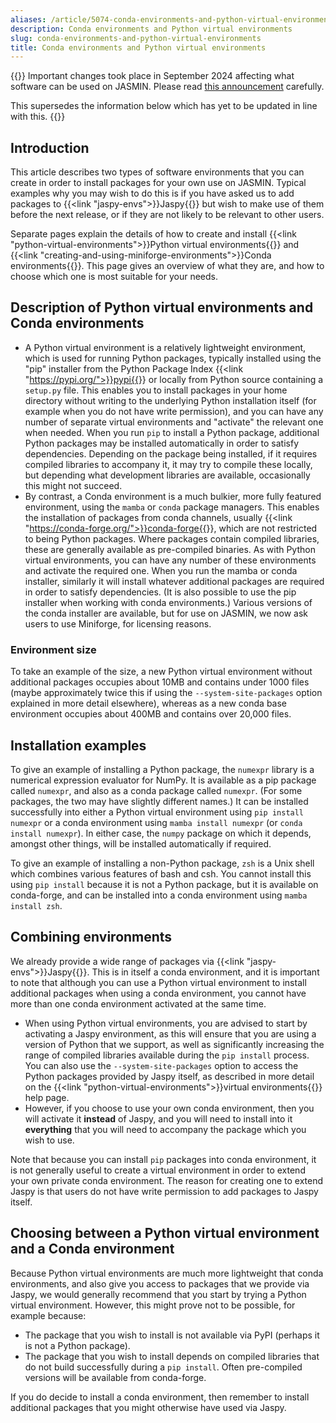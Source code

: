 ```yaml
---
aliases: /article/5074-conda-environments-and-python-virtual-environments
description: Conda environments and Python virtual environments
slug: conda-environments-and-python-virtual-environments
title: Conda environments and Python virtual environments
---
```


{{<alert type="danger">}}
Important changes took place in September 2024 affecting what software can be used on JASMIN.
Please read [this announcement](https://www.ceda.ac.uk/news/updates/2024/2024-08-29-important-software-changes-autumn/) carefully.

This supersedes the information below which has yet to be updated in line with this.
{{</alert>}}

## Introduction

This article describes two types of software environments that you can create
in order to install packages for your own use on JASMIN. Typical examples why
you may wish to do this is if you have asked us to add packages to
{{<link "jaspy-envs">}}Jaspy{{</link>}} but wish to make use of them before the next release, or
if they are not likely to be relevant to other users.

Separate pages explain the details of how to create and install {{<link "python-virtual-environments">}}Python
virtual environments{{</link>}} and {{<link "creating-and-using-miniforge-environments">}}Conda
environments{{</link>}}. This
page gives an overview of what they are, and how to choose which one is most
suitable for your needs.

## Description of Python virtual environments and Conda environments

- A Python virtual environment is a relatively lightweight environment, which is used for running Python packages, typically installed using the "pip" installer from the Python Package Index {{<link "https://pypi.org/">}}pypi{{</link>}} or locally from Python source containing a `setup.py` file. This enables you to install packages in your home directory without writing to the underlying Python installation itself (for example when you do not have write permission), and you can have any number of separate virtual environments and "activate" the relevant one when needed. When you run `pip` to install a Python package, additional Python packages may be installed automatically in order to satisfy dependencies. Depending on the package being installed, if it requires compiled libraries to accompany it, it may try to compile these locally, but depending what development libraries are available, occasionally this might not succeed.
- By contrast, a Conda environment is a much bulkier, more fully featured environment, using the `mamba` or `conda` package managers. This enables the installation of packages from conda channels, usually {{<link "https://conda-forge.org/">}}conda-forge{{</link>}}, which are not restricted to being Python packages. Where packages contain compiled libraries, these are generally available as pre-compiled binaries. As with Python virtual environments, you can have any number of these environments and activate the required one. When you run the mamba or conda installer, similarly it will install whatever additional packages are required in order to satisfy dependencies. (It is also possible to use the pip installer when working with conda environments.) Various versions of the conda installer are available, but for use on JASMIN, we now ask users to use Miniforge, for licensing reasons.

### Environment size

To take an example of the size, a new Python virtual environment without
additional packages occupies about 10MB and contains under 1000 files (maybe
approximately twice this if using the `--system-site-packages` option
explained in more detail elsewhere), whereas as a new conda base environment
occupies about 400MB and contains over 20,000 files.

## Installation examples

To give an example of installing a Python package, the `numexpr` library is a
numerical expression evaluator for NumPy. It is available as a pip package
called `numexpr`, and also as a conda package called `numexpr`. (For some
packages, the two may have slightly different names.) It can be installed
successfully into either a Python virtual environment using
`pip install numexpr` or a conda environment using `mamba install numexpr`
(or `conda install numexpr`). In either case, the `numpy` package on which
it depends, amongst other things, will be installed automatically if required.

To give an example of installing a non-Python package, `zsh` is a Unix shell
which combines various features of bash and csh. You cannot install this using
`pip install` because it is not a Python package, but it is available on
conda-forge, and can be installed into a conda environment using `mamba
install zsh`.

## Combining environments

We already provide a wide range of packages via {{<link "jaspy-envs">}}Jaspy{{</link>}}.
This is in itself a conda environment, and it is important to note that
although you can use a Python virtual environment to install additional
packages when using a conda environment, you cannot have more than one conda
environment activated at the same time.

- When using Python virtual environments, you are advised to start by activating a Jaspy environment, as this will ensure that you are using a version of Python that we support, as well as significantly increasing the range of compiled libraries available during the `pip install` process. You can also use the `--system-site-packages` option to access the Python packages provided by Jaspy itself, as described in more detail on the {{<link "python-virtual-environments">}}virtual environments{{</link>}} help page.
- However, if you choose to use your own conda environment, then you will activate it **instead** of Jaspy, and you will need to install into it **everything** that you will need to accompany the package which you wish to use.

Note that because you can install `pip` packages into conda environment, it is
not generally useful to create a virtual environment in order to extend your
own private conda environment. The reason for creating one to extend Jaspy is
that users do not have write permission to add packages to Jaspy itself.

## Choosing between a Python virtual environment and a Conda environment

Because Python virtual environments are much more lightweight that conda
environments, and also give you access to packages that we provide via Jaspy,
we would generally recommend that you start by trying a Python virtual
environment. However, this might prove not to be possible, for example
because:

- The package that you wish to install is not available via PyPI (perhaps it is not a Python package).
- The package that you wish to install depends on compiled libraries that do not build successfully during a `pip install`. Often pre-compiled versions will be available from conda-forge.

If you do decide to install a conda environment, then remember to install
additional packages that you might otherwise have used via Jaspy.
